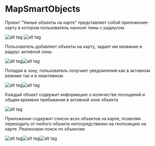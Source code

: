 # MapSmartObjects

Проект "Умные объекты на карте" представляет собой приложение-карту в котором пользователь наносит пины с радиусом.

![alt tag](https://github.com/Engwar/screenshots/blob/master/RM_main_screen.png) ![alt tag](https://github.com/Engwar/screenshots/blob/Reminder/RM_pins_on_map.png)

Пользователь добавляет объекты на карту, задает им название и радиус активной зоны

![alt tag](https://github.com/Engwar/screenshots/blob/master/RM_add_pin.png)![alt tag](https://github.com/Engwar/screenshots/blob/Reminder/RM_pin_on_map.png)

Попадая в зону, пользователь получает уведомления как в активном режиме так и в неактивном

![alt tag](https://github.com/Engwar/screenshots/blob/Reminder/RM_enter_in_app.png)![alt tag](https://github.com/Engwar/screenshots/blob/Reminder/RM_enter_in_background.png)

Каждый объект содержит информацию о количестве посещений и общем времени пребывания в активной зоне объекта

![alt tag](https://github.com/Engwar/screenshots/blob/Reminder/RM_time_and_counts.png)

Приложение содержит список всех объектов на карте, позволяя переходить от любого объекта непосредственно на геопозицию на карте. Реализован поиск по объектам

![alt tag](https://github.com/Engwar/screenshots/blob/Reminder/RM_detail.png)![alt tag](https://github.com/Engwar/screenshots/blob/Reminder/RM_nofing_found.png)![alt tag](https://github.com/Engwar/screenshots/blob/Reminder/RM_empty_detail_list.png)
